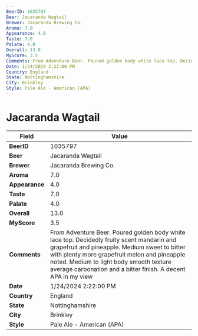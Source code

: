 ```yaml
---
BeerID: 1035797
Beer: Jacaranda Wagtail
Brewer: Jacaranda Brewing Co.
Aroma: 7.0
Appearance: 4.0
Taste: 7.0
Palate: 4.0
Overall: 13.0
MyScore: 3.5
Comments: From Adventure Beer. Poured golden body white lace top. Decidedly fruity scent mandarin and grapefruit and pineapple. Medium sweet to bitter with plenty more grapefruit melon and pineapple noted. Medium to light body smooth texture average carbonation and a bitter finish. A decent APA in my view
Date: 1/24/2024 2:22:00 PM
Country: England
State: Nottinghamshire
City: Brinkley
Style: Pale Ale - American (APA)
---
```


# Jacaranda Wagtail

| Field         | Value |
|---------------|-------|
| **BeerID** | 1035797 |
| **Beer** | Jacaranda Wagtail |
| **Brewer** | Jacaranda Brewing Co. |
| **Aroma** | 7.0 |
| **Appearance** | 4.0 |
| **Taste** | 7.0 |
| **Palate** | 4.0 |
| **Overall** | 13.0 |
| **MyScore** | 3.5 |
| **Comments** | From Adventure Beer. Poured golden body white lace top. Decidedly fruity scent mandarin and grapefruit and pineapple. Medium sweet to bitter with plenty more grapefruit melon and pineapple noted. Medium to light body smooth texture average carbonation and a bitter finish. A decent APA in my view  |
| **Date** | 1/24/2024 2:22:00 PM |
| **Country** | England |
| **State** | Nottinghamshire |
| **City** | Brinkley |
| **Style** | Pale Ale - American (APA) |
